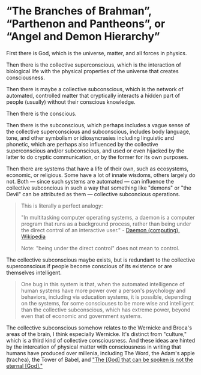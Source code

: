 # “The Branches of Brahman”, “Parthenon and Pantheons”, or “Angel and Demon Hierarchy”

First there is God, which is the universe, matter, and all forces in physics. 

Then there is the collective superconscious, which is the interaction of biological life with the physical properties of the universe that creates consciousness. 

Then there is maybe a collective subconscious, which is the network of automated, controlled matter that cryptically interacts a hidden part of people (usually) without their conscious knowledge. 

Then there is the conscious. 

Then there is the subconscious, which perhaps includes a vague sense of the collective superconscious and subconscious, includes body language, tone, and other symbolism or idiosyncrasies including linguistic and phonetic, which are perhaps also influenced by the collective superconscious and/or subconscious, and used or even hijacked by the latter to do cryptic communication, or by the former for its own purposes. 

Then there are systems that have a life of their own, such as ecosystems, economic, or religious. Some have a lot of innate wisdoms, others largely do not. Both — since such systems are automated — can influence the collective subconcious in such a way that something like "demons" or "the Devil" can be attributed as them — collective subconcious operations.

> This is literally a perfect analogy:
>
> "In multitasking computer operating systems, a daemon is a computer program that runs as a background process, rather than being under the direct control of an interactive user." - [Daemon (computing), Wikipedia](https://en.wikipedia.org/wiki/Daemon_(computing))
>
> Note: "being under the direct control" does not mean to control.

The collective subconscious maybe exists, but is redundant to the collective superconscious if people become conscious of its existence or are themselves intelligent.

> One bug in this system is that, when the automated intelligence of human systems have more power over a person's psychology and behaviors, including via education systems, it is possible, depending on the systems, for some consciouses to be more wise and intelligent than the collective subconscious, which has extreme power, beyond even that of economic and government systems.

The collective subconscious somehow relates to the Wernicke and Broca's areas of the brain, I think especially Wernicke. It's distinct from "culture," which is a third kind of collective consciousness. And these ideas are hinted by the intercation of physical matter with consciousness in writing that humans have produced over millenia, including The Word, the Adam's apple (trachea), the Tower of Babel, and ["The [God] that can be spoken is not the eternal [God]."](https://www.goodreads.com/quotes/230935-the-tao-that-can-be-told-is-not-the-eternal)
